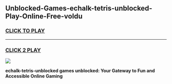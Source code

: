 
## Unblocked-Games-echalk-tetris-unblocked-Play-Online-Free-voldu
<h3>
<a href="https://premium76.site?title=echalk-tetris-unblocked&ref=26A">CLICK TO PLAY</a></h3>
<hr>

<h3>
<a href="https://premium76.site?title=echalk-tetris-unblocked&ref=26A">CLICK 2 PLAY</a>
  
</h3>

<a href="https://premium76.site?title=echalk-tetris-unblocked&ref=26A"><img src="https://clearcache.store/games.png"></a>


**echalk-tetris-unblocked games unblocked: Your Gateway to Fun and Accessible Online Gaming**
